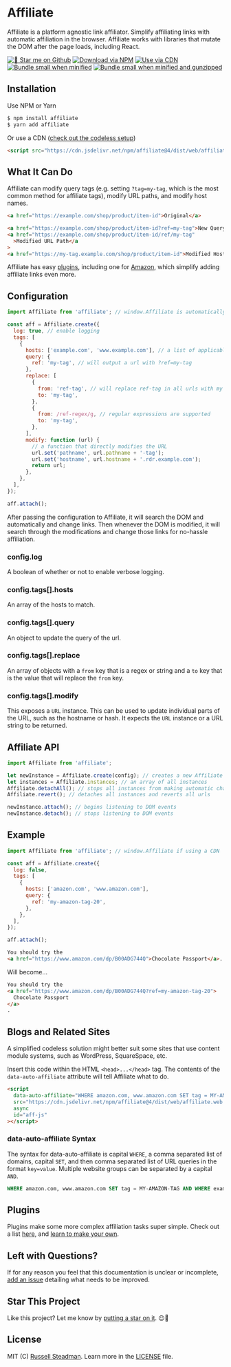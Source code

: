 # Affiliate

Affiliate is a platform agnostic link affiliator. Simplify affiliating links with automatic affiliation in the browser. Affiliate works with libraries that mutate the DOM after the page loads, including React.

[![🌟 Star me on Github](https://badgen.net/github/stars/russellsteadman/affiliate)](https://github.com/russellsteadman/affiliate) [![Download via NPM](https://badgen.net/npm/dt/affiliate)](https://www.npmjs.com/package/affiliate) [![Use via CDN](https://badgen.net/jsdelivr/hits/npm/affiliate)](https://www.jsdelivr.com/package/npm/affiliate) [![Bundle small when minified](https://badgen.net/bundlephobia/min/affiliate)](https://bundlephobia.com/result?p=affiliate) [![Bundle small when minified and gunzipped](https://badgen.net/bundlephobia/minzip/affiliate)](https://bundlephobia.com/result?p=affiliate)

## Installation

Use NPM or Yarn

```bash
$ npm install affiliate
$ yarn add affiliate
```

Or use a CDN ([check out the codeless setup](#blogs-and-related-sites))

```html
<script src="https://cdn.jsdelivr.net/npm/affiliate@4/dist/web/affiliate.web.js"></script>
```

## What It Can Do

Affiliate can modify query tags (e.g. setting `?tag=my-tag`, which is the most common method for affiliate tags), modify URL paths, and modify host names.

```html
<a href="https://example.com/shop/product/item-id">Original</a>
```

```html
<a href="https://example.com/shop/product/item-id?ref=my-tag">New Query Tags</a>
<a href="https://example.com/shop/product/item-id/ref/my-tag"
  >Modified URL Path</a
>
<a href="https://my-tag.example.com/shop/product/item-id">Modified Host Name</a>
```

Affiliate has easy [plugins](https://affiliate.js.org/plugins), including one for [Amazon](https://affiliate.js.org/plugins/amazon), which simplify adding affiliate links even more.

## Configuration

```js
import Affiliate from 'affiliate'; // window.Affiliate is automatically accessible if using a CDN

const aff = Affiliate.create({
  log: true, // enable logging
  tags: [
    {
      hosts: ['example.com', 'www.example.com'], // a list of applicable hosts
      query: {
        ref: 'my-tag', // will output a url with ?ref=my-tag
      },
      replace: [
        {
          from: 'ref-tag', // will replace ref-tag in all urls with my tag
          to: 'my-tag',
        },
        {
          from: /ref-regex/g, // regular expressions are supported
          to: 'my-tag',
        },
      ],
      modify: function (url) {
        // a function that directly modifies the URL
        url.set('pathname', url.pathname + '-tag');
        url.set('hostname', url.hostname + '.rdr.example.com');
        return url;
      },
    },
  ],
});

aff.attach();
```

After passing the configuration to Affiliate, it will search the DOM and automatically and change links. Then whenever the DOM is modified, it will search through the modifications and change those links for no-hassle affiliation.

### config.log

A boolean of whether or not to enable verbose logging.

### config.tags[].hosts

An array of the hosts to match.

### config.tags[].query

An object to update the query of the url.

### config.tags[].replace

An array of objects with a `from` key that is a regex or string and a `to` key that is the value that will replace the `from` key.

### config.tags[].modify

This exposes a `URL` instance. This can be used to update individual parts of the URL, such as the hostname or hash. It expects the `URL` instance or a URL string to be returned.

## Affiliate API

```js
import Affiliate from 'affiliate';

let newInstance = Affiliate.create(config); // creates a new Affiliate instance
let instances = Affiliate.instances; // an array of all instances
Affiliate.detachAll(); // stops all instances from making automatic changes
Affiliate.revert(); // detaches all instances and reverts all urls

newInstance.attach(); // begins listening to DOM events
newInstance.detach(); // stops listening to DOM events
```

## Example

```js
import Affiliate from 'affiliate'; // window.Affiliate if using a CDN

const aff = Affiliate.create({
  log: false,
  tags: [
    {
      hosts: ['amazon.com', 'www.amazon.com'],
      query: {
        ref: 'my-amazon-tag-20',
      },
    },
  ],
});

aff.attach();
```

```html
You should try the
<a href="https://www.amazon.com/dp/B00ADG744Q">Chocolate Passport</a>.
```

Will become...

```html
You should try the
<a href="https://www.amazon.com/dp/B00ADG744Q?ref=my-amazon-tag-20">
  Chocolate Passport
</a>
.
```

## Blogs and Related Sites

A simplified codeless solution might better suit some sites that use content module systems, such as WordPress, SquareSpace, etc.

Insert this code within the HTML `<head>...</head>` tag. The contents of the `data-auto-affiliate` attribute will tell Affiliate what to do.

```html
<script
  data-auto-affiliate="WHERE amazon.com, www.amazon.com SET tag = MY-AMAZON-TAG"
  src="https://cdn.jsdelivr.net/npm/affiliate@4/dist/web/affiliate.web.js"
  async
  id="aff-js"
></script>
```

### data-auto-affiliate Syntax

The syntax for data-auto-affiliate is capital `WHERE`, a comma separated list of domains, capital `SET`, and then comma separated list of URL queries in the format `key=value`. Multiple website groups can be separated by a capital `AND`.

```sql
WHERE amazon.com, www.amazon.com SET tag = MY-AMAZON-TAG AND WHERE example.com, shop.example.com SET ref = MY-OTHER-TAG
```

## Plugins

Plugins make some more complex affiliation tasks super simple. Check out a list [here](https://affiliate.js.org/plugins), and [learn to make your own](https://affiliate.js.org/plugins).

## Left with Questions?

If for any reason you feel that this documentation is unclear or incomplete, [add an issue](https://github.com/russellsteadman/affiliate/issues/new) detailing what needs to be improved.

## Star This Project

Like this project? Let me know by [putting a star on it](https://github.com/russellsteadman/affiliate). &#x1f609;&#x1f31f;

## License

MIT (C) [Russell Steadman](https://www.russellsteadman.com/?utm_source=aff_repo&utm_medium=readme_copy). Learn more in the [LICENSE](https://github.com/russellsteadman/affiliate/blob/master/LICENSE) file.
